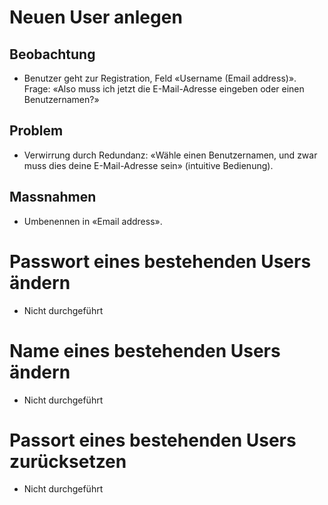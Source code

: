 # Neuen User anlegen

## Beobachtung

-   Benutzer geht zur Registration, Feld «Username (Email address)».
    Frage: «Also muss ich jetzt die E-Mail-Adresse eingeben oder einen
    Benutzernamen?»

## Problem

-   Verwirrung durch Redundanz: «Wähle einen Benutzernamen, und zwar
    muss dies deine E-Mail-Adresse sein» (intuitive Bedienung).

## Massnahmen

-   Umbenennen in «Email address».

# Passwort eines bestehenden Users ändern

-   Nicht durchgeführt

# Name eines bestehenden Users ändern

-   Nicht durchgeführt

# Passort eines bestehenden Users zurücksetzen

-   Nicht durchgeführt

